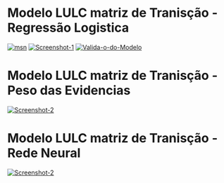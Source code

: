 # Modelo LULC matriz de Tranisção - Regressão Logistica

<a href="https://ibb.co/rwLrHN8"><img src="https://i.ibb.co/HHM8q3w/msn.jpg" alt="msn" border="0"></a>
<a href="https://ibb.co/nnYM5mx"><img src="https://i.ibb.co/wwPhxg5/Screenshot-1.jpg" alt="Screenshot-1" border="0"></a>
<a href="https://ibb.co/jrws2Tp"><img src="https://i.ibb.co/0G9vScw/Valida-o-do-Modelo.jpg" alt="Valida-o-do-Modelo" border="0"></a>

# Modelo LULC matriz de Tranisção - Peso das Evidencias

<a href="https://ibb.co/ckRHgjV"><img src="https://i.ibb.co/34VqrnQ/Screenshot-2.jpg" alt="Screenshot-2" border="0"></a>

# Modelo LULC matriz de Tranisção - Rede Neural 

<a href="https://ibb.co/TWkLwmS"><img src="https://i.ibb.co/QDfdJrR/Screenshot-2.jpg" alt="Screenshot-2" border="0"></a>
